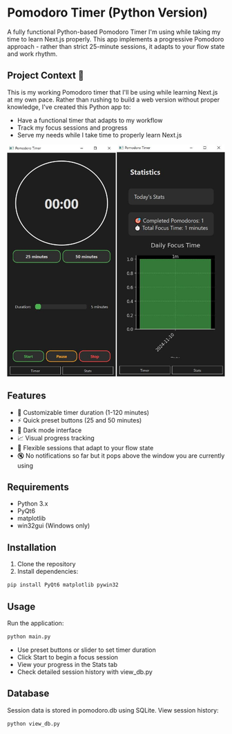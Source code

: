# Pomodoro Timer (Python Version)
A fully functional Python-based Pomodoro Timer I'm using while taking my time to learn Next.js properly. This app implements a progressive Pomodoro approach - rather than strict 25-minute sessions, it adapts to your flow state and work rhythm.

## Project Context 🎯
This is my working Pomodoro timer that I'll be using while learning Next.js at my own pace. Rather than rushing to build a web version without proper knowledge, I've created this Python app to:
- Have a functional timer that adapts to my workflow
- Track my focus sessions and progress
- Serve my needs while I take time to properly learn Next.js

<p align="center">
  <img src="assets/screenshot.jpg" alt="Pomodoro Timer Screenshot" width="600">
</p>

## Features
- 🎯 Customizable timer duration (1-120 minutes)
- ⚡ Quick preset buttons (25 and 50 minutes)
- 🌙 Dark mode interface
- 📈 Visual progress tracking
- 🌊 Flexible sessions that adapt to your flow state
- 🔇 No notifications so far but it pops above the window you are currently using

## Requirements
- Python 3.x
- PyQt6
- matplotlib
- win32gui (Windows only)

## Installation
1. Clone the repository
2. Install dependencies:
```sh
pip install PyQt6 matplotlib pywin32
```

## Usage
Run the application:
```sh
python main.py
```
- Use preset buttons or slider to set timer duration
- Click Start to begin a focus session
- View your progress in the Stats tab
- Check detailed session history with view_db.py

## Database
Session data is stored in pomodoro.db using SQLite. View session history:
```sh
python view_db.py
```